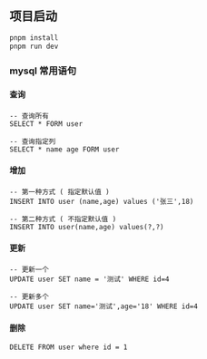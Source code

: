 ## 项目启动

```sh
pnpm install
pnpm run dev
```

### mysql 常用语句

#### 查询
```mysql
-- 查询所有 
SELECT * FORM user

-- 查询指定列 
SELECT * name age FORM user
```

#### 增加
```mysql
-- 第一种方式 ( 指定默认值 )
INSERT INTO user (name,age) values ('张三',18)
    
-- 第二种方式 ( 不指定默认值 )
INSERT INTO user(name,age) values(?,?) 
```

#### 更新
```mysql
-- 更新一个
UPDATE user SET name = '测试' WHERE id=4

-- 更新多个 
UPDATE user SET name='测试',age='18' WHERE id=4

```

#### 删除
```mysql
DELETE FROM user where id = 1
```


